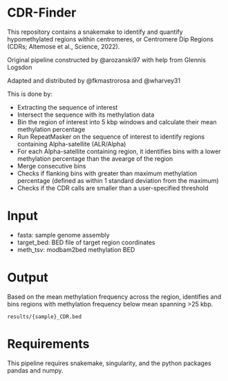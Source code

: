 # CDR-Finder
This repository contains a snakemake to identify and quantify hypomethylated regions within centromeres, or Centromere Dip Regions (CDRs; Altemose et al., Science, 2022).

Original pipeline constructed by @arozanski97 with help from Glennis Logsdon

Adapted and distributed by @fkmastrorosa and @wharvey31

This is done by:
- Extracting the sequence of interest
- Intersect the sequence with its methylation data
- Bin the region of interest into 5 kbp windows and calculate their mean methylation percentage
- Run RepeatMasker on the sequence of interest to identify regions containing Alpha-satellite (ALR/Alpha)
- For each Alpha-satellite containing region, it identifies bins with a lower methylation percentage than the avearge of the region
- Merge consecutive bins
- Checks if flanking bins with greater than maximum methylation percentage (defined as within 1 standard deviation from the maximum)
- Checks if the CDR calls are smaller than a user-specified threshold

# Input
- fasta: sample genome assembly
- target_bed: BED file of target region coordinates
- meth_tsv: modbam2bed methylation BED

# Output
Based on the mean methylation frequency across the region, identifies and bins regions with methylation frequency below mean spanning >25 kbp.
```
results/{sample}_CDR.bed
```

# Requirements
This pipeline requires snakemake, singularity, and the python packages pandas and numpy.
